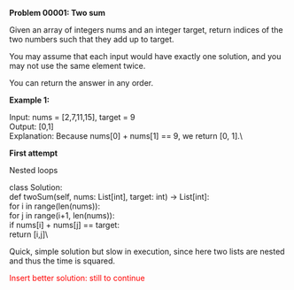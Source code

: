 **Problem 00001: Two sum**

Given an array of integers nums and an integer target, return indices of the two numbers such that they add up to target.

You may assume that each input would have exactly one solution, and you may not use the same element twice.

You can return the answer in any order.

**Example 1:**

Input: nums = [2,7,11,15], target = 9\
Output: [0,1]\
Explanation: Because nums[0] + nums[1] == 9, we return [0, 1].\


**First attempt**

Nested loops

class Solution:\
    def twoSum(self, nums: List[int], target: int) -> List[int]:\
            for i in range(len(nums)):\
                 for j in range(i+1, len(nums)):\
                    if nums[i] + nums[j] == target:\
                        return [i,j]\
 
 Quick, simple solution but slow in execution, since here two lists are nested and thus the time is squared.
 
<span style="color:red"> Insert better solution: still to continue </span>
